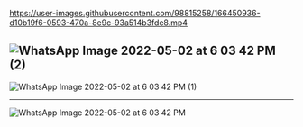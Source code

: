 

https://user-images.githubusercontent.com/98815258/166450936-d10b19f6-0593-470a-8e9c-93a514b3fde8.mp4



![WhatsApp Image 2022-05-02 at 6 03 42 PM (2)](https://user-images.githubusercontent.com/98829237/166301414-912cbe0c-4d17-44bb-892a-a78895b029c7.jpeg)
-------------

![WhatsApp Image 2022-05-02 at 6 03 42 PM (1)](https://user-images.githubusercontent.com/98829237/166301495-96deb1ee-3a0e-4223-9e42-3fccaae7904b.jpeg)

----------------
![WhatsApp Image 2022-05-02 at 6 03 42 PM](https://user-images.githubusercontent.com/98829237/166301564-87323e8c-e6db-43ab-9287-de618021c890.jpeg)
